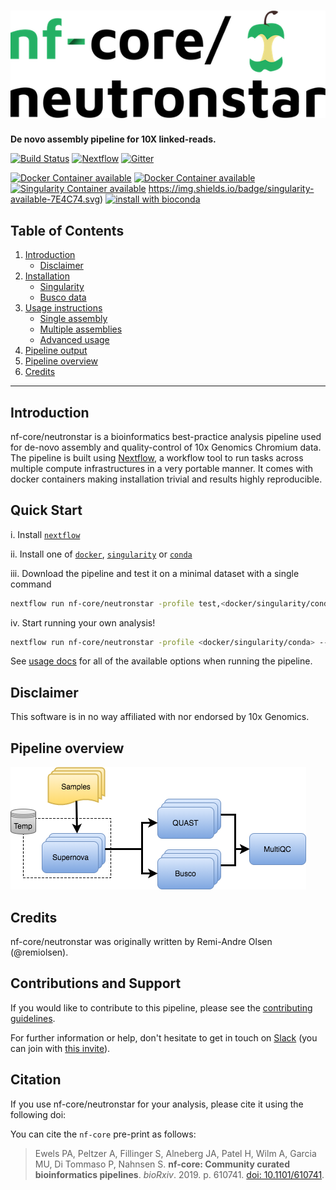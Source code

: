 # ![nfcore/neutronstar](docs/images/nfcore-neutronstar_logo.png)

**De novo assembly pipeline for 10X linked-reads.**

[![Build Status](https://travis-ci.org/remiolsen/nf-core-neutronstar.svg?branch=master)](https://travis-ci.org/remiolsen/nf-core-neutronstar)
[![Nextflow](https://img.shields.io/badge/nextflow-%E2%89%A519.04.0-brightgreen.svg)](https://www.nextflow.io/)
[![Gitter](https://img.shields.io/badge/gitter-%20join%20chat%20%E2%86%92-4fb99a.svg)](https://gitter.im/nf-core/Lobby)

[![Docker Container available](https://img.shields.io/docker/automated/nfcore/neutronstar.svg)](https://hub.docker.com/r/nfcore/neutronstar/)
[![Docker Container available](https://img.shields.io/docker/automated/remiolsen/supernova.svg)](https://hub.docker.com/r/remiolsen/supernova/)
[![Singularity Container available](https://img.shields.io/badge/singularity-available-purple.svg)](https://www.sylabs.io/docs/)
https://img.shields.io/badge/singularity-available-7E4C74.svg)
[![install with bioconda](https://img.shields.io/badge/install%20with-bioconda-brightgreen.svg)](http://bioconda.github.io/)

## Table of Contents

1. [Introduction](README.md#introduction)
   * [Disclaimer](README.md#disclaimer)
2. [Installation](docs/installation.md)
   * [Singularity](docs/installation.md#singularity)
   * [Busco data](docs/installation.md#busco-data)
3. [Usage instructions](docs/usage.md)
   * [Single assembly](docs/usage.md#single-assembly)
   * [Multiple assemblies](docs/usage.md#multiple-assemblies)
   * [Advanced usage](docs/usage.md#advanced-usage)
4. [Pipeline output](docs/output.md)
5. [Pipeline overview](README.md#pipeline-overview)
6. [Credits](README.md#pipeline-overview)

---------

## Introduction

nf-core/neutronstar is a bioinformatics best-practice analysis pipeline used for de-novo assembly and quality-control of 10x Genomics Chromium data.
The pipeline is built using [Nextflow](https://www.nextflow.io), a workflow tool to run tasks across multiple compute infrastructures in a very portable manner. It comes with docker containers making installation trivial and results highly reproducible.

## Quick Start

i. Install [`nextflow`](https://nf-co.re/usage/installation)

ii. Install one of [`docker`](https://docs.docker.com/engine/installation/), [`singularity`](https://www.sylabs.io/guides/3.0/user-guide/) or [`conda`](https://conda.io/miniconda.html)

iii. Download the pipeline and test it on a minimal dataset with a single command

```bash
nextflow run nf-core/neutronstar -profile test,<docker/singularity/conda>
```

iv. Start running your own analysis!

```bash
nextflow run nf-core/neutronstar -profile <docker/singularity/conda> --id assembly_id --fastqs fastq_path --genomesize 1000000
```

See [usage docs](docs/usage.md) for all of the available options when running the pipeline.

## Disclaimer

This software is in no way affiliated with nor endorsed by 10x Genomics.

## Pipeline overview

![nf-core/neutronstar chart](docs/images/neutronstar_chart.png)

## Credits

nf-core/neutronstar was originally written by Remi-Andre Olsen (@remiolsen).

## Contributions and Support

If you would like to contribute to this pipeline, please see the [contributing guidelines](.github/CONTRIBUTING.md).

For further information or help, don't hesitate to get in touch on [Slack](https://nfcore.slack.com/channels/nf-core/neutronstar) (you can join with [this invite](https://nf-co.re/join/slack)).

## Citation

If you use nf-core/neutronstar for your analysis, please cite it using the following doi:

You can cite the `nf-core` pre-print as follows:

> Ewels PA, Peltzer A, Fillinger S, Alneberg JA, Patel H, Wilm A, Garcia MU, Di Tommaso P, Nahnsen S. **nf-core: Community curated bioinformatics pipelines**. *bioRxiv*. 2019. p. 610741. [doi: 10.1101/610741](https://www.biorxiv.org/content/10.1101/610741v1).
